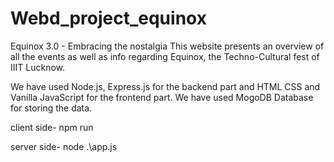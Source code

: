 # Webd_project_equinox

Equinox 3.0 - Embracing the nostalgia This website presents an overview of all the events as well as info regarding Equinox, the Techno-Cultural fest of IIIT Lucknow.

We have used Node.js, Express.js for the backend part and HTML CSS and Vanilla JavaScript for the frontend part. We have used MogoDB Database for storing the data. 

client side- npm run

server side- node .\app.js
